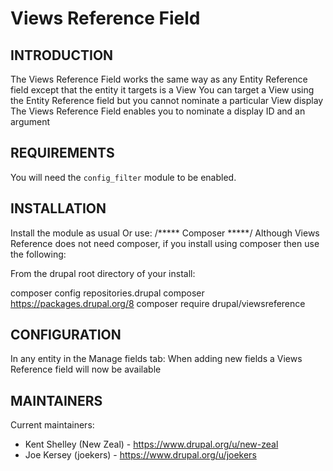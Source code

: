 Views Reference Field
=====================

INTRODUCTION
------------
The Views Reference Field works the same way as any Entity Reference field except that the entity it targets is a View
You can target a View using the Entity Reference field but you cannot nominate a particular View display
The Views Reference Field enables you to nominate a display ID and an argument


REQUIREMENTS
------------
You will need the `config_filter` module to be enabled.

INSTALLATION
------------
Install the module as usual
Or use:
/*****  Composer *****/
Although Views Reference does not need composer, if you install using composer then use the following:

From the drupal root directory of your install:

composer config repositories.drupal composer https://packages.drupal.org/8
composer require drupal/viewsreference

CONFIGURATION
-------------
In any entity in the Manage fields tab:
When adding new fields a Views Reference field will now be available


MAINTAINERS
-----------
Current maintainers:

 * Kent Shelley (New Zeal) - https://www.drupal.org/u/new-zeal
 * Joe Kersey (joekers) - https://www.drupal.org/u/joekers
